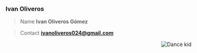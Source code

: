 ### Ivan Oliveros

> Name
**Ivan Oliveros Gómez**

> Contact
**ivanoliveros024@gmail.com**

<img alt="Dance kid" src="https://c.tenor.com/pOG8a3bXkG8AAAAd/party-dance.gif" align="right"/>
